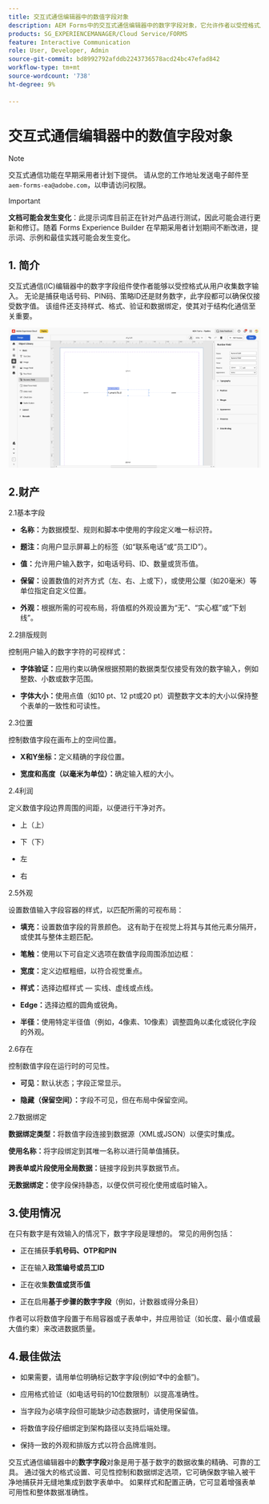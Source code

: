 ```yaml
---
title: 交互式通信编辑器中的数值字段对象
description: AEM Forms中的交互式通信编辑器中的数字字段对象，它允许作者以受控格式从用户处收集数字输入。
products: SG_EXPERIENCEMANAGER/Cloud Service/FORMS
feature: Interactive Communication
role: User, Developer, Admin
source-git-commit: bd8992792afddb2243736578acd24bc47efad842
workflow-type: tm+mt
source-wordcount: '738'
ht-degree: 9%

---
```



# 交互式通信编辑器中的数值字段对象

>[!NOTE]
>
> 交互式通信功能在早期采用者计划下提供。 请从您的工作地址发送电子邮件至 `aem-forms-ea@adobe.com`，以申请访问权限。

>[!IMPORTANT]
>
> **文档可能会发生变化**：此提示词库目前正在针对产品进行测试，因此可能会进行更新和修订。随着 Forms Experience Builder 在早期采用者计划期间不断改进，提示词、示例和最佳实践可能会发生变化。

## &#x200B;1. 简介

交互式通信(IC)编辑器中的数字字段组件使作者能够以受控格式从用户收集数字输入。 无论是捕获电话号码、PIN码、策略ID还是财务数字，此字段都可以确保仅接受数字值。 该组件还支持样式、格式、验证和数据绑定，使其对于结构化通信至关重要。

![查找IC文档](/help/forms/interactive-communication/assets/numericfield.png)

## 2.财产

2.1基本字段

- **名称：**&#x200B;为数据模型、规则和脚本中使用的字段定义唯一标识符。

- **题注：**&#x200B;向用户显示屏幕上的标签（如“联系电话”或“员工ID”）。

- **值：**&#x200B;允许用户输入数字，如电话号码、ID、数量或货币值。

- **保留：**&#x200B;设置数值的对齐方式（左、右、上或下），或使用公厘（如20毫米）等单位指定自定义位置。

- **外观：**&#x200B;根据所需的可视布局，将值框的外观设置为“无”、“实心框”或“下划线”。

2.2排版规则

控制用户输入的数字字符的可视样式：

- **字体验证：**&#x200B;应用约束以确保根据预期的数据类型仅接受有效的数字输入，例如整数、小数或数字范围。

- **字体大小：**&#x200B;使用点值（如10 pt、12 pt或20 pt）调整数字文本的大小以保持整个表单的一致性和可读性。

2.3位置

控制数值字段在画布上的空间位置。

- **X和Y坐标：**&#x200B;定义精确的字段位置。

- **宽度和高度（以毫米为单位）：**&#x200B;确定输入框的大小。

2.4利润

定义数值字段边界周围的间距，以便进行干净对齐。

- 上（上）

- 下（下）

- 左

- 右

2.5外观

设置数值输入字段容器的样式，以匹配所需的可视布局：

- **填充：**&#x200B;设置数值字段的背景颜色。 这有助于在视觉上将其与其他元素分隔开，或使其与整体主题匹配。

- **笔触：**&#x200B;使用以下可自定义选项在数值字段周围添加边框：

- **宽度：**&#x200B;定义边框粗细，以符合视觉重点。

- **样式：**&#x200B;选择边框样式 — 实线、虚线或点线。

- **Edge：**&#x200B;选择边框的圆角或锐角。

- **半径：**&#x200B;使用特定半径值（例如，4像素、10像素）调整圆角以柔化或锐化字段的外观。

2.6存在

控制数值字段在运行时的可见性。

- **可见：**&#x200B;默认状态；字段正常显示。

- **隐藏（保留空间）：**&#x200B;字段不可见，但在布局中保留空间。

2.7数据绑定

**数据绑定类型：**&#x200B;将数值字段连接到数据源（XML或JSON）以便实时集成。

**使用名称：**&#x200B;将字段绑定到其唯一名称以进行简单值捕获。

**跨表单或片段使用全局数据：**&#x200B;链接字段到共享数据节点。

**无数据绑定：**&#x200B;使字段保持静态，以便仅供可视化使用或临时输入。

## 3.使用情况

在只有数字是有效输入的情况下，数字字段是理想的。 常见的用例包括：

- 正在捕获&#x200B;**手机号码、OTP和PIN**

- 正在输入&#x200B;**政策编号或员工ID**

- 正在收集&#x200B;**数值或货币值**

- 正在启用&#x200B;**基于步骤的数字字段**（例如，计数器或得分条目）

作者可以将数值字段置于布局容器或子表单中，并应用验证（如长度、最小值或最大值约束）来改进数据质量。

## 4.最佳做法

- 如果需要，请用单位明确标记数字字段(例如“₹中的金额”)。

- 应用格式验证（如电话号码的10位数限制）以提高准确性。

- 当字段为必填字段但可能缺少动态数据时，请使用保留值。

- 将数值字段仔细绑定到架构路径以支持后端处理。

- 保持一致的外观和排版方式以符合品牌准则。

交互式通信编辑器中的&#x200B;**数字字段**&#x200B;对象是用于基于数字的数据收集的精确、可靠的工具。 通过强大的格式设置、可见性控制和数据绑定选项，它可确保数字输入被干净地捕获并无缝地集成到数字表单中。 如果样式和配置正确，它可显着增强表单可用性和整体数据准确性。


